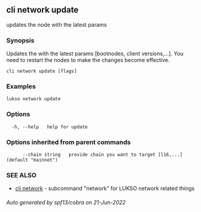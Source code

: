 ## cli network update

updates the node with the latest params

### Synopsis

Updates the with the latest params [bootnodes, client versions,...]. You need to restart the nodes to make the changes become effective.

	


```
cli network update [flags]
```

### Examples

```
lukso network update
```

### Options

```
  -h, --help   help for update
```

### Options inherited from parent commands

```
      --chain string   provide chain you want to target [l16,...] (default "mainnet")
```

### SEE ALSO

* [cli network](cli_network.md)	 - subcommand "network" for LUKSO network related things

###### Auto generated by spf13/cobra on 21-Jun-2022
